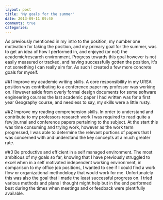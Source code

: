 ```yaml
---
layout: post
title: "My goals for the summer"
date: 2013-09-11 09:40
comments: true
categories:
---
```


As previously mentioned in my intro to the position, my number one motivation for taking the position, and my primary goal for the summer, was to get an idea of how I performed in, and enjoyed (or not) the academic/research environment. Progress towards this goal however is not easily measured or tracked, and having successfully gotten the position, it's not something I can really aim for. As such I created a few more concrete goals for myself.

##1 Improve my academic writing skills.
A core responsibility in my URSA position was contributing to a conference paper my professor was working on. However aside from overly formal design documents for some software engineering courses the last academic paper I had written was for a first year Geography course, and needless to say, my skills were a little rusty.

##2 Improve my reading comprehension skills.
In order to understand and contribute to my professors research work I was required to read quite a few journal and conference papers pertaining to the subject. At the start this was time consuming and trying work, however as the work term progressed, I was able to determine the relevant portions of papers that I was concerned with and understand the key concepts at a much greater rate.

##3 Be productive and efficient in a self managed environment.
The most ambitious of my goals so far, knowing that I have previously struggled to excel when in a self motivated independent working environment, in comparison to my office job positions, I wanted to see if I could find a work flow or organizational methodology that would work for me. Unfortunately this was also the goal that I made the least successful progress on. I tried various methods and plans I thought might help but in the end performed best during the times when meetings and or feedback were plentifully available.
